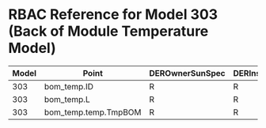 # RBAC Reference for Model 303 (Back of Module Temperature Model)

| Model | Point | DEROwnerSunSpec | DERInstallerSunSpec | DERVendorSunSpec | ServiceProviderSunSpec | GridOperatorSunSpec |
|-------|-------|------------------|---------------------|------------------|------------------------|---------------------|
| 303 | bom_temp.ID | R | R | R | R | R |
| 303 | bom_temp.L | R | R | R | R | R |
| 303 | bom_temp.temp.TmpBOM | R | R | R | R | R |
